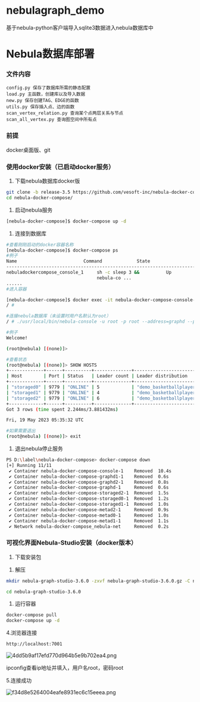 # nebulagraph_demo
基于nebula-python客户端导入sqlite3数据进入nebula数据库中

# Nebula数据库部署

### 文件内容

```
config.py 保存了数据库所需的静态配置
load.py 主函数，创建库以及导入数据
new.py 保存创建TAG、EDGE的函数
utils.py 保存插入点、边的函数
scan_vertex_relation.py 查询某个点两层关系与节点
scan_all_vertex.py 查询图空间中所有点
```

### 前提

docker桌面版、git

### 使用docker安装（已启动docker服务）

1. 下载nebula数据库docker版

```bash
git clone -b release-3.5 https://github.com/vesoft-inc/nebula-docker-compose.git
cd nebula-docker-compose/
```

1. 启动nebula服务

```bash
[nebula-docker-compose]$ docker-compose up -d
```

1. 连接到数据库

```bash
#查看刚刚启动的docker容器名称
[nebula-docker-compose]$ docker-compose ps
#例子
Name                         Command             State                 Ports
--------------------------------------------------------------------------------------------
nebuladockercompose_console_1     sh -c sleep 3 &&          Up
                                  nebula-co ...
......
#进入容器

[nebula-docker-compose]$ docker exec -it nebula-docker-compose-console-1 /bin/sh
/ #

#连接nebula数据库（未设置时用户名默认为root）
/ # ./usr/local/bin/nebula-console -u root -p root --address=graphd --port=9669

#例子
Welcome!

(root@nebula) [(none)]>

#查看状态
(root@nebula) [(none)]> SHOW HOSTS
+-------------+------+----------+--------------+------------------------------------------------+------------------------------------------------+---------+
| Host        | Port | Status   | Leader count | Leader distribution                            | Partition distribution                         | Version |
+-------------+------+----------+--------------+------------------------------------------------+------------------------------------------------+---------+
| "storaged0" | 9779 | "ONLINE" | 5            | "demo_basketballplayer:3, demo_shareholding:2" | "demo_basketballplayer:3, demo_shareholding:2" | "3.4.0" |
| "storaged1" | 9779 | "ONLINE" | 4            | "demo_basketballplayer:3, demo_shareholding:1" | "demo_basketballplayer:3, demo_shareholding:1" | "3.4.0" |
| "storaged2" | 9779 | "ONLINE" | 6            | "demo_basketballplayer:4, demo_shareholding:2" | "demo_basketballplayer:4, demo_shareholding:2" | "3.4.0" |
+-------------+------+----------+--------------+------------------------------------------------+------------------------------------------------+---------+
Got 3 rows (time spent 2.244ms/3.881432ms)

Fri, 19 May 2023 05:35:32 UTC

#如果需要退出
(root@nebula) [(none)]> exit
```

1. 退出nebula停止服务

```bash
PS D:\label\nebula-docker-compose> docker-compose down
[+] Running 11/11
 ✔ Container nebula-docker-compose-console-1    Removed  10.4s                                                        
 ✔ Container nebula-docker-compose-graphd1-1    Removed  0.6s                                                          
 ✔ Container nebula-docker-compose-graphd2-1    Removed  0.8s                                                          
 ✔ Container nebula-docker-compose-graphd-1     Removed  0.6s                                                          
 ✔ Container nebula-docker-compose-storaged2-1  Removed  1.5s                                                          
 ✔ Container nebula-docker-compose-storaged0-1  Removed  1.2s                                                          
 ✔ Container nebula-docker-compose-storaged1-1  Removed  1.0s                                                          
 ✔ Container nebula-docker-compose-metad2-1     Removed  0.9s                                                          
 ✔ Container nebula-docker-compose-metad0-1     Removed  1.0s                                                          
 ✔ Container nebula-docker-compose-metad1-1     Removed  1.1s                                                          
 ✔ Network nebula-docker-compose_nebula-net     Removed  0.2s                                                          
```

### 可视化界面Nebula-Studio安装（docker版本）

1. 下载安装包

[](https://oss-cdn.nebula-graph.io/nebula-graph-studio/3.6.0/nebula-graph-studio-3.6.0.tar.gz)

1. 解压

```bash
mkdir nebula-graph-studio-3.6.0 -zxvf nebula-graph-studio-3.6.0.gz -C nebula-graph-studio-3.6.0

cd nebula-graph-studio-3.6.0
```

1. 运行容器

```bash
docker-compose pull
docker-compose up -d
```

4.浏览器连接

```bash
http://localhost:7001
```

![4dd5b9af17efd770d964b5e9b702ea4.png](https://s3-us-west-2.amazonaws.com/secure.notion-static.com/3207ca7e-4a9f-4f1d-b49e-6f96e7ec4f83/4dd5b9af17efd770d964b5e9b702ea4.png)

ipconfig查看ip地址并填入，用户名root，密码root

5.连接成功

![f34d8e5264004eafe8931ec6c15eeea.png](https://s3-us-west-2.amazonaws.com/secure.notion-static.com/2c13da44-ac9c-48d2-b80a-adc27df46781/f34d8e5264004eafe8931ec6c15eeea.png)

